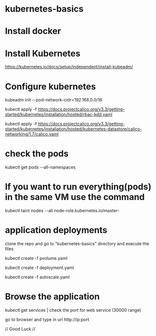 # kubernetes-basics


# Install docker 


# Install Kubernetes 
https://kubernetes.io/docs/setup/independent/install-kubeadm/


# Configure kubernetes 

kubeadm init --pod-network-cidr=192.168.0.0/16

kubectl apply -f https://docs.projectcalico.org/v3.3/getting-started/kubernetes/installation/hosted/rbac-kdd.yaml

kubectl apply -f https://docs.projectcalico.org/v3.3/getting-started/kubernetes/installation/hosted/kubernetes-datastore/calico-networking/1.7/calico.yaml



# check the pods

kubectl get pods --all-namespaces

# If you want to run everything(pods) in the same VM use the command
 
 kubectl taint nodes --all node-role.kubernetes.io/master-


# application deployments
clone the repo and go to "kubernetes-basics" directory and execute the files

kubectl create -f pvolume.yaml

kubectl create -f deployment.yaml

kubectl create -f autoscale.yaml


# Browse the application

kubectl get services       |  check the port for web service (30000 range)

go to browser and type in url http://ip:port 


// Good Luck //
